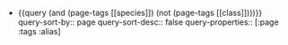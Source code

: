 - {{query (and (page-tags [[species]]) (not (page-tags [[class]])))}}
  query-sort-by:: page
  query-sort-desc:: false
  query-properties:: [:page :tags :alias]